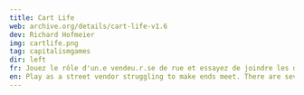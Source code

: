 ```yaml
---
title: Cart Life
web: archive.org/details/cart-life-v1.6
dev: Richard Hofmeier
img: cartlife.png
tag: capitalismgames
dir: left
fr: Jouez le rôle d'un.e vendeu.r.se de rue et essayez de joindre les deux bouts. Il y a plusieurs personnages à choisir, chacun.e avec sa propre histoire, ses besoins, et ses responsabilités. Bien que beaucoup de jeux mettent en scène des héros puissants dans des mondes fantastiques, *Cart Life* se concentre sur la vie de tous les jours des travailleu.rs.ses indépendant.e.s à faible revenu.
en: Play as a street vendor struggling to make ends meet. There are several characters to choose from, each with their own histories, needs, and responsibilities. While many games feature powerful heroes and fantasy worlds, *Cart Life* instead focuses on the day-to-day lives of low-income, self-employed workers.
---
```


